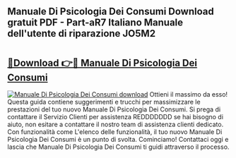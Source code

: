 ## Manuale Di Psicologia Dei Consumi Download gratuit PDF - Part-aR7 Italiano Manuale dell'utente di riparazione JO5M2

# <h2><a href="http://dfa1dh.blite.top/?on=Manuale+Di+Psicologia+Dei+Consumi">🔗Download 👉🔴 Manuale Di Psicologia Dei Consumi</a></h2>

[![Manuale Di Psicologia Dei Consumi download](https://i.imgur.com/lujVjoI.png)](http://dfa1dh.blite.top/?on=Manuale+Di+Psicologia+Dei+Consumi)
Ottieni il massimo da esso! Questa guida contiene suggerimenti e trucchi per massimizzare le prestazioni del tuo nuovo Manuale Di Psicologia Dei Consumi. Si prega di contattare il Servizio Clienti per assistenza REDDDDDDD se hai bisogno di aiuto, non esitare a contattare il nostro team di assistenza clienti dedicato. Con funzionalità come L'elenco delle funzionalità, il tuo nuovo Manuale Di Psicologia Dei Consumi è un punto di svolta. Cominciamo! Contattaci oggi e lascia che Manuale Di Psicologia Dei Consumi ti guidi attraverso il processo.
